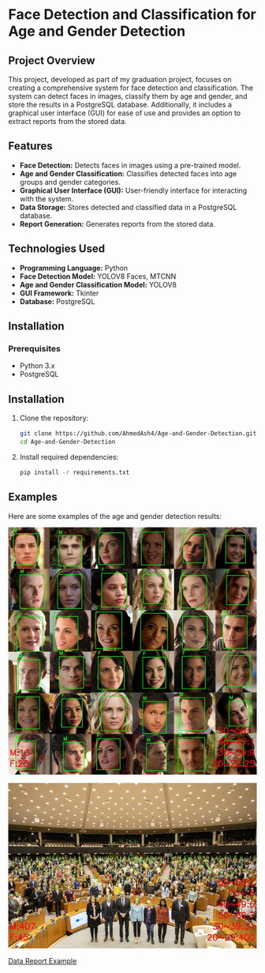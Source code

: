 # Face Detection and Classification for Age and Gender Detection

## Project Overview
This project, developed as part of my graduation project, focuses on creating a comprehensive system for face detection and classification. The system can detect faces in images, classify them by age and gender, and store the results in a PostgreSQL database. Additionally, it includes a graphical user interface (GUI) for ease of use and provides an option to extract reports from the stored data.

## Features
- **Face Detection:** Detects faces in images using a pre-trained model.
- **Age and Gender Classification:** Classifies detected faces into age groups and gender categories.
- **Graphical User Interface (GUI):** User-friendly interface for interacting with the system.
- **Data Storage:** Stores detected and classified data in a PostgreSQL database.
- **Report Generation:** Generates reports from the stored data.

## Technologies Used
- **Programming Language:** Python
- **Face Detection Model:** YOLOV8 Faces, MTCNN
- **Age and Gender Classification Model:** YOLOV8
- **GUI Framework:** Tkinter
- **Database:** PostgreSQL
## Installation

### Prerequisites
- Python 3.x
- PostgreSQL

## Installation

1. Clone the repository:
    ```bash
    git clone https://github.com/AhmedAsh4/Age-and-Gender-Detection.git
    cd Age-and-Gender-Detection
    ```

2. Install required dependencies:
    ```bash
    pip install -r requirements.txt
    ```

## Examples

Here are some examples of the age and gender detection results:


![Testimg1](examples/Testimg1.jpg)

![Testimg2](examples/Testimg2.jpg)

[Data Report Example](examples/example_report.pdf)
 
